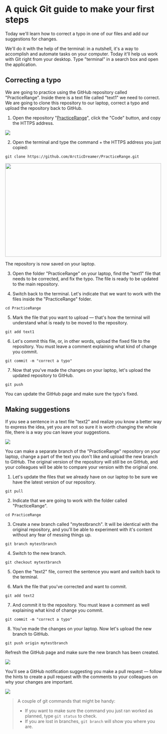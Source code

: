 # A quick Git guide to make your first steps

Today we'll learn how to correct a typo in one of our files and add our suggestions for changes.

We'll do it with the help of the terminal: in a nutshell, it's a way to accomplish and automate tasks on your computer. Today it'll help us work with Git right from your desktop. Type "terminal" in a search box and open the application.


## Correcting a typo
We are going to practice using the GitHub repository called "PracticeRange". Inside there is a text file called "text1" we need to correct. We are going to clone this repository to our laptop, correct a typo and upload the repository back to GitHub.

1. Open the repository "[PracticeRange](https://github.com/ArcticDreamer/PracticeRange)", click the "Code" button, and copy the HTTPS address.

<img src="https://i.ibb.co/n3J7fyD/clone.png">

2. Open the terminal and type the command + the HTTPS address you just copied:

`git clone https://github.com/ArcticDreamer/PracticeRange.git`

<img src="https://i.ibb.co/YyzwwRJ/git-clone.png" width="500" height="300">

The repository is now saved on your laptop.

3. Open the folder "PracticeRange" on your laptop, find the "text1" file that needs to be corrected, and fix the typo. The file is ready to be updated to the main repository.

4. Switch back to the terminal. Let's indicate that we want to work with the files inside the "PracticeRange" folder.

`cd PracticeRange`

5. Mark the file that you want to upload — that's how the terminal will understand what is ready to be moved to the repository.

`git add text1`

6. Let's commit this file, or, in other words, upload the fixed file to the repository. You must leave a comment explaining what kind of change you commit.

`git commit -m "correct a typo"`

7. Now that you've made the changes on your laptop, let's upload the updated repository to GitHub.

`git push`

You can update the GitHub page and make sure the typo's fixed.


## Making suggestions
If you see a sentence in a text file "text2" and realize you know a better way to express the idea, yet you are not so sure it is worth changing the whole file, there is a way you can leave your suggestions.

<img src="https://i.ibb.co/DpQKbzY/text2.png">

You can make a separate branch of the "PracticeRange" repository on your laptop, change a part of the text you don't like and upload the new branch to GitHub. The original version of the repository will still be on GitHub, and your colleagues will be able to compare your version with the original one.

1. Let's update the files that we already have on our laptop to be sure we have the latest version of our repository.

`git pull`

2. Indicate that we are going to work with the folder called "PracticeRange".

`cd PracticeRange`

3. Create a new branch called "mytestbranch". It will be identical with the original repository, and you'll be able to experiment with it's content without any fear of messing things up.

`git branch mytestbranch`

4. Switch to the new branch.

`git checkout mytestbranch`

5. Open the "text2" file, correct the sentence you want and switch back to the terminal.

6. Mark the file that you've corrected and want to commit.

`git add text2`

7. And commit it to the repository. You must leave a comment as well explaining what kind of change you commit.

`git commit -m "correct a typo"`

8. You've made the changes on your laptop. Now let's upload the new branch to GitHub.

`git push origin mytestbranch`

Refresh the GitHub page and make sure the new branch has been created. 

<img src="https://i.ibb.co/T8npxcb/newbranch.png">

You'll see a GitHub notification suggesting you make a pull request — follow the hints to create a pull request with the comments to your colleagues on why your changes are important.

<img src="https://i.ibb.co/GJrPTrb/pullrequest.png">

> A couple of git commands that might be handy:
> - If you want to make sure the command you just ran worked as planned, type `git status` to check.
> - If you are lost in branches, `git branch` will show you where you are.
